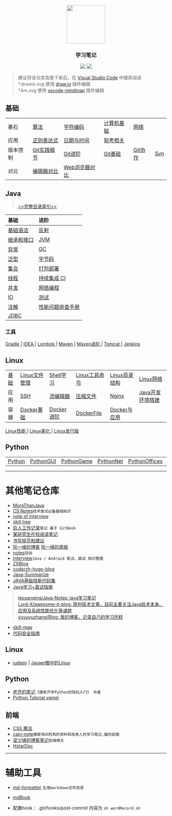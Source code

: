 <p align="center"><img width=120 src="https://www.svgrepo.com/show/181744/open-book-book.svg"></p>
<h3 align="center">学习笔记</h3>

<p align="center">
<a href="./SUMMARY.md"><img src="https://img.shields.io/badge/catalog-详细目录-brightgreen.svg"></a>
<a href="./Java/"><img src="https://img.shields.io/badge/JavaSE-Java基础-blue.svg"></a>
</p>

> 建议将该仓库克隆下来后，在 [Visual Studio Code](https://code.visualstudio.com/) 中搜索阅读  
> *.drawio.svg 使用 [draw.io](https://github.com/hediet/vscode-drawio) 插件编辑  
> *.km.svg 使用 [vscode-mindmap](https://github.com/eightHundreds/vscode-mindmap) 插件编辑  

## 基础

|  |  |  |  |  |  |
|:----|:----|:----|:----|:----|:----|
| 基石 | [ 算法 ](/Algorithm/Algorithm.md) | [ 字符编码 ](/Skills/CS/CharacterEncoding.md) | [ 计算机基础 ](/Skills/CS/Computer.md) | [ 网络 ](/Skills/Network/) | 
| 应用 | [ 正则表达式 ](/Skills/RegularExpression.md) | [ 日期与时间 ](/Skills/CS/Time.md) | [ 软考相关 ](/Skills/SoftwareDesignEngineer.md) | 
| 版本控制 | [ Git实践细节 ](/Skills/Vcs/GitAction.md) | [ Git进阶 ](/Skills/Vcs/GitAdvance.md) | [ Git基础 ](/Skills/Vcs/GitBase.md) | [ Git协作 ](/Skills/Vcs/GitTeam.md) | [ Svn ](/Skills/Vcs/Svn.md) |
| 对比 | [ 编辑器对比 ](/Skills/Application/Editor.md) | [ Web浏览器对比 ](/Skills/Application/WebBrowser.md) | 

## Java 
> [>>完整目录索引<<](./Java/)

| 基础 | 进阶 |
|:----|:----|
| [基础语法](/Java/Basic/JavaBasicSyntax.md)  | [反射](/Java/AdvancedLearning/JavaReflection.md) |
| [继承和接口](/Java/Basic/JavaInheritedAndInterface.md)  | [JVM](/Java/AdvancedLearning/JVM.md) |
| [异常](/Java/Basic/JavaException.md)  | [GC](/Java/AdvancedLearning/JvmGC.md) |
| [泛型](/Java/AdvancedLearning/JavaGenerics.md)  | [字节码](/Java/AdvancedLearning/JavaClass.md) | 
| [集合](/Java/Collection/JavaCollection.md)  | [打包部署](/Java/Basic/JavaDeploy.md) |
| [线程](/Java/AdvancedLearning/JavaThread.md)  | [持续集成 CI](/Skills/DevOps/ContinuousIntegration.md) |
| [并发](/Java/AdvancedLearning/JavaConcurrency.md)  | [网络编程](/Java/AdvancedLearning/JavaNetwork.md) |
| [IO](/Java/AdvancedLearning/JavaIO.md)  | [测试](/Java/Test/JavaTest.md) |
| [注解](/Java/Basic/JavaAnnotation.md)  | [性能问题排查手册](/Java/AdvancedLearning/Tuning) |
| [JDBC](/Java/AdvancedLearning/JDBC.md) | |


### 工具

[ Gradle ](/Java/Tool/Gradle.md) | [ IDEA ](/Java/Tool/IDEA.md) | [ Lombok ](/Java/Tool/Lombok.md) | [ Maven ](/Java/Tool/Maven.md) | [ Maven进阶 ](/Java/Tool/MavenAdvance.md) | [ Tomcat ](/Java/Tool/Tomcat.md) | [ Jenkins ](/Skills/DevOps/Jenkins.md) 

## Linux


|  |  |  |  |  |  |
|:----|:----|:----|:----|:----|:----|
| [ 基础 ](/Linux/Base/LinuxBase.md) | [ Linux文件管理 ](/Linux/Base/LinuxFile.md)  | [ Shell学习 ](/Script/ShellLearn.md) | [ Linux工具命令 ](/Linux/Base/LinuxCommand.md) | [ Linux目录结构 ](/Linux/Base/LinuxDirectoryStructure.md) | [ Linux网络 ](/Linux/Base/LinuxNetwork.md) |
| 应用 | [ SSH ](/Linux/Base/SSH.md) | [ 流编辑器 ](/Linux/Base/LinuxStreamEditor.md) | [ 压缩文件 ](/Linux/Base/LinuxCompressFile.md) | [ Nginx ](/Linux/Tool/Nginx.md) | [ Java开发环境搭建 ](/Linux/JavaDevInit.md) | 
| 容器 | [ Docker基础 ](/Linux/Container/Docker.md) | [ Docker进阶 ](/Linux/Container/DockerAdvance.md) | [ DockerFile ](/Linux/Container/DockerFile.md) | [ Docker与应用 ](/Linux/Container/DockerSoft.md) | 


[ Linux性能 ](/Linux/Base/LinuxPerformance.md) | [ Linux美化 ](/Linux/Base/LinuxUI.md) | [ Linux发行版 ](/Linux/Base/ReleaseExperience.md)  

## Python
|  |  |  |  |  |  |
|:----|:----|:----|:----|:----|:----|
[ Python ](/Python/Python.md) | [ PythonGUI ](/Python/PythonGUI.md) | [ PythonGame ](/Python/PythonGame.md) | [ PythonNet ](/Python/PythonNet.md) | [ PythonOffices ](/Python/PythonOffices.md) | [ PythonWeb ](/Python/PythonWeb.md) | 

************************

# 其他笔记仓库
- [MoreThanJava](https://github.com/wmyskxz/MoreThanJava)
- [CS Notes](https://github.com/CyC2018/CS-Notes)`技术面试必备基础知识`
- [note of interview ](https://github.com/zhengjianglong915/note-of-interview)
- [skill tree](https://github.com/linw7/Skill-Tree)
- [巨人工作记录](https://ztgame.shenyu.me/)`笔记 基于 GitBook`
- [某研究生在校阅读笔记](https://github.com/lanxuezaipiao/ReadingNotes)
- [书写规范和建议](https://github.com/sparanoid/chinese-copywriting-guidelines)
- [阮一峰的博客](https://github.com/ruanyf/articles) [阮一峰的周报](https://github.com/ruanyf/weekly)
- [notes](https://github.com/district10/notes)`杂谈`
- [interview](https://github.cUIom/hadyang/interview)`Java / Android 笔试、面试 知识整理`
- [ZXBlog](https://github.com/UIZXZxin/ZXBlog)
- [coderzh-hugo-blog ](https://github.com/coderzh/coderzh-hugo-blog)
- [Java-Summarize](https://github.com/zaiyunduan123/Java-Summarize)
- [JAVA基础技能代码集](https://github.com/veezean/JavaBasicSkills)
- [Java学习+面试指南](https://github.com/BookaiCode/JavaRecord)
> [leosanqing/Java-Notes: java学习笔记](https://github.com/leosanqing/Java-Notes/tree/master)  
> [Lord-X/awesome-it-blog: 原创技术文章，目前主要关注Java技术本身、应用及系统性能优化等课题](https://github.com/Lord-X/awesome-it-blog)  
> [yuyuyuzhang/Blog: 我的博客，记录自己的学习历程](https://github.com/yuyuyuzhang/Blog)  

- [skill-map](https://github.com/TeamStuQ/skill-map)
- [代码安全指南](https://github.com/Tencent/secguide)

## Linux 
- [judasn](https://github.com/judasn/hexo-blog) | [Javaer眼中的Linux](https://github.com/judasn/Linux-Tutorial)

## Python
- [老齐的笔记](https://github.com/qiwsir/ITArticles)`《跟老齐学Python的轻松入门》 作者`
- [Python Tutorial vamei](https://github.com/Vamei/Python-Tutorial-Vamei)

## 前端
- [CSS 魔法](https://github.com/cssmagic/blog)
- [cain-note](https://github.com/james-cain/cain-note)`像是培训机构的资料和他本人的学习笔记,偏向前端`
- [梁少锋的博客笔记](https://github.com/youngwind/blog)`前端相关`
- [HstarDoc](https://github.com/hstarorg/HstarDoc)

************************

# 辅助工具
- [md-formatter](https://github.com/Kuangcp/GoBase/tree/master/toolbox/md-formatter) `生成markdown文件目录`
- [mdBook](https://github.com/rust-lang/mdBook)

- 配置hook： .git/hooks/post-commit 内容为 `sh wordRecord.sh`


